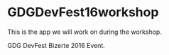 # GDGDevFest16workshop
This is the app we will work on during the workshop.

GDG DevFest Bizerte 2016 Event.




